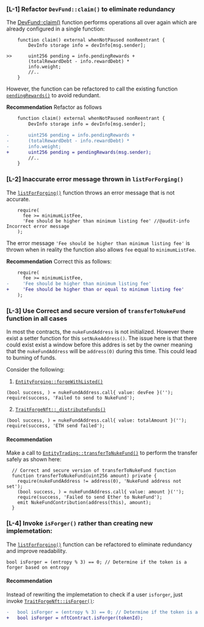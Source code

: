 ### [L-1] Refactor `DevFund::claim()` to eliminate redundancy
The [DevFund::claim()](https://github.com/code-423n4/2024-07-traitforge/blob/279b2887e3d38bc219a05d332cbcb0655b2dc644/contracts/DevFund/DevFund.sol#L64-L66) function performs operations all over again which are already configured in a single function:
```solidity
    function claim() external whenNotPaused nonReentrant {
        DevInfo storage info = devInfo[msg.sender];

>>      uint256 pending = info.pendingRewards +
        (totalRewardDebt - info.rewardDebt) *
        info.weight;
        //..
    }
```
However, the function can be refactored to call the existing function [`pendingRewards()`](https://github.com/code-423n4/2024-07-traitforge/blob/279b2887e3d38bc219a05d332cbcb0655b2dc644/contracts/DevFund/DevFund.sol#L77-L81) to avoid redundant.

**Recommendation**
Refactor as follows
```diff
    function claim() external whenNotPaused nonReentrant {
        DevInfo storage info = devInfo[msg.sender];

-       uint256 pending = info.pendingRewards +
-       (totalRewardDebt - info.rewardDebt) *
-       info.weight;
+       uint256 pending = pendingRewards(msg.sender);
        //..
    }
```

### [L-2] Inaccurate error message thrown in `listForForging()`
The [`listForForging()`](https://github.com/code-423n4/2024-07-traitforge/blob/279b2887e3d38bc219a05d332cbcb0655b2dc644/contracts/EntityForging/EntityForging.sol#L78-L81) function throws an error message that is not accurate. 
```solidity
    require(
      fee >= minimumListFee,
      'Fee should be higher than minimum listing fee' //@audit-info Incorrect error message
    );
```
The error message `'Fee should be higher than minimum listing fee'` is thrown when in reality the function also allows `fee` equal to `minimumListFee`.

**Recommendation**
Correct this as follows:
```diff
    require(
      fee >= minimumListFee,
-     'Fee should be higher than minimum listing fee'
+     'Fee should be higher than or equal to minimum listing fee'
    );
```

### [L-3] Use Correct and secure version of `transferToNukeFund` function in all cases
In most the contracts, the `nukeFundAddress` is not initialized. However there exist a setter function for this `setNukeAddress()`. The issue here is that there could exist exist a window before this addres is set by the owner meaning that the `nukeFundAddress` will be `address(0)` during this time. 
This could lead to burning of funds.

Consider the following:
1. [`EntityForging::forgeWithListed()`](https://github.com/code-423n4/2024-07-traitforge/blob/279b2887e3d38bc219a05d332cbcb0655b2dc644/contracts/EntityForging/EntityForging.sol#L156-L157)
```solidity
(bool success, ) = nukeFundAddress.call{ value: devFee }('');
require(success, 'Failed to send to NukeFund');
```

2. [`TraitForgeNft::_distributeFunds()`](https://github.com/code-423n4/2024-07-traitforge/blob/279b2887e3d38bc219a05d332cbcb0655b2dc644/contracts/TraitForgeNft/TraitForgeNft.sol#L361-L362)
```solidity
(bool success, ) = nukeFundAddress.call{ value: totalAmount }('');
require(success, 'ETH send failed');
```

#### Recommendation
Make a call to [`EntityTrading::transferToNukeFund()`](https://github.com/code-423n4/2024-07-traitforge/blob/279b2887e3d38bc219a05d332cbcb0655b2dc644/contracts/EntityTrading/EntityTrading.sol#L111-L117) to perform the transfer safely as shown here:
```solidity
  // Correct and secure version of transferToNukeFund function
  function transferToNukeFund(uint256 amount) private {
    require(nukeFundAddress != address(0), 'NukeFund address not set');
    (bool success, ) = nukeFundAddress.call{ value: amount }('');
    require(success, 'Failed to send Ether to NukeFund');
    emit NukeFundContribution(address(this), amount);
  }
```

### [L-4] Invoke `isForger()` rather than creating new implemetation:
The [`listForForging()`]() function can be refactored to eliminate redundancy and improve readability.
```solidity
bool isForger = (entropy % 3) == 0; // Determine if the token is a forger based on entropy
```

#### Recommendation
Instead of rewriting the implemetation to check if a user `isforger`, just invoke [`TraitForgeNft::isForger()`](https://github.com/code-423n4/2024-07-traitforge/blob/279b2887e3d38bc219a05d332cbcb0655b2dc644/contracts/TraitForgeNft/TraitForgeNft.sol#L274-L278):
```diff
-   bool isForger = (entropy % 3) == 0; // Determine if the token is a forger based on entropy
+   bool isForger = nftContract.isForger(tokenId);
```
